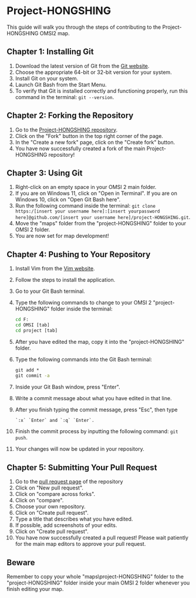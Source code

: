 # Project-HONGSHING

This guide will walk you through the steps of contributing to the Project-HONGSHING OMSI2 map.

## Chapter 1: Installing Git

1. Download the latest version of Git from the [Git website](https://git-scm.com/downloads).
2. Choose the appropriate 64-bit or 32-bit version for your system.
3. Install Git on your system.
4. Launch Git Bash from the Start Menu.
5. To verify that Git is installed correctly and functioning properly, run this command in the terminal: `git --version`.

## Chapter 2: Forking the Repository

1. Go to the [Project-HONGSHING repository](https://github.com/FreeHK-Lunity/project-HONGSHING).
2. Click on the "Fork" button in the top right corner of the page.
3. In the "Create a new fork" page, click on the "Create fork" button.
4. You have now successfully created a fork of the main Project-HONGSHING repository!

## Chapter 3: Using Git

1. Right-click on an empty space in your OMSI 2 main folder.
2. If you are on Windows 11, click on "Open in Terminal". If you are on Windows 10, click on "Open Git Bash here".
3. Run the following command inside the terminal: `git clone https:/[insert your username here]:[insert yourpassword here]@github.com/[insert your username here]/project-HONGSHING.git`.
4. Move the "maps" folder from the "project-HONGSHING" folder to your OMSI 2 folder.
5. You are now set for map development!

## Chapter 4: Pushing to Your Repository

1. Install Vim from the [Vim website](https://www.vim.org/download.php).
2. Follow the steps to install the application.
3. Go to your Git Bash terminal.
4. Type the following commands to change to your OMSI 2 "project-HONGSHING" folder inside the terminal:

   ``` cmd
   cd F:
   cd OMSI [tab]
   cd project [tab]
   ```

5. After you have edited the map, copy it into the "project-HONGSHING" folder.
6. Type the following commands into the Git Bash terminal:

   ``` cmd
   git add *
   git commit -a
   ```

7. Inside your Git Bash window, press "Enter".
8. Write a commit message about what you have edited in that line.
9. After you finish typing the commit message, press "Esc", then type

    ``` cmd
    `:x` `Enter` and `:q` `Enter`.
    ```

10. Finish the commit process by inputting the following command: `git push`.
11. Your changes will now be updated in your repository.

## Chapter 5: Submitting Your Pull Request

1. Go to the [pull request page](https://github.com/FreeHK-Lunity/project-HONGSHING/pulls) of the repository
2. Click on "New pull request".
3. Click on "compare across forks".
4. Click on "compare".
5. Choose your own repository.
6. Click on "Create pull request".
7. Type a title that describes what you have edited.
8. If possible, add screenshots of your edits.
9. Click on "Create pull request".
10. You have now successfully created a pull request! Please wait patiently for the main map editors to approve your pull request.

## Beware

Remember to copy your whole "maps\project-HONGSHING" folder to the "project-HONGSHING" folder inside your main OMSI 2 folder whenever you finish editing your map.
